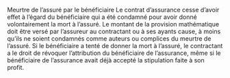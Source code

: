 Meurtre de l’assuré par le bénéficiaire
Le contrat d’assurance cesse d’avoir effet à l’égard du bénéficiaire qui a été condamné pour avoir donné volontairement la mort à l’assuré.
Le montant de la provision mathématique doit être versé par l’assureur au contractant ou à ses ayants cause, à moins qu’ils ne soient condamnés comme auteurs ou complices du meurtre de l’assuré.
Si le bénéficiaire a tenté de donner la mort à l’assuré, le contractant a le droit de révoquer l’attribution du bénéficiaire de l’assurance, même si le bénéficiaire de l’assurance avait déjà accepté la stipulation faite à son profit.